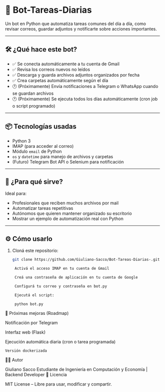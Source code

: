 # 🤖 Bot-Tareas-Diarias

Un bot en Python que automatiza tareas comunes del día a día, como revisar correos, guardar adjuntos y notificarte sobre acciones importantes.

---

## 🛠️ ¿Qué hace este bot?

- ✅ Se conecta automáticamente a tu cuenta de Gmail
- ✅ Revisa los correos nuevos no leídos
- ✅ Descarga y guarda archivos adjuntos organizados por fecha
- ✅ Crea carpetas automáticamente según el día
- 🕐 (Próximamente) Envía notificaciones a Telegram o WhatsApp cuando se guardan archivos
- 🕐 (Próximamente) Se ejecuta todos los días automáticamente (cron job o script programado)

---

## 📦 Tecnologías usadas

- Python 3
- IMAP (para acceder al correo)
- Módulo `email` de Python
- `os` y `datetime` para manejo de archivos y carpetas
- (Futuro) Telegram Bot API o Selenium para notificación

---

## 🧠 ¿Para qué sirve?

Ideal para:

- Profesionales que reciben muchos archivos por mail
- Automatizar tareas repetitivas
- Autónomos que quieren mantener organizado su escritorio
- Mostrar un ejemplo de automatización real con Python

---

## ⚙️ Cómo usarlo

1. Cloná este repositorio:
   ```bash
   git clone https://github.com/Giuliano-Sacco/Bot-Tareas-Diarias-.git

    Activá el acceso IMAP en tu cuenta de Gmail

    Creá una contraseña de aplicación en tu cuenta de Google

    Configurá tu correo y contraseña en bot.py

    Ejecutá el script:

    python bot.py

🚀 Próximas mejoras (Roadmap)

Notificación por Telegram

Interfaz web (Flask)

Ejecución automática diaria (cron o tarea programada)

    Versión dockerizada

👨‍💻 Autor

Giuliano Sacco
Estudiante de Ingeniería en Computación y Economía | Backend Developer
📄 Licencia

MIT License – Libre para usar, modificar y compartir.
